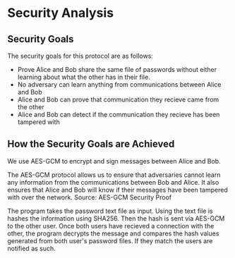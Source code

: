 # Security Analysis

## Security Goals
The security goals for this protocol are as follows:
- Prove Alice and Bob share the same file of passwords without either learning about what the other has in their file.
- No adversary can learn anything from communications between Alice and Bob
- Alice and Bob can prove that communication they recieve came from the other
- Alice and Bob can detect if the communication they recieve has been tampered with

## How the Security Goals are Achieved
We use AES-GCM to encrypt and sign messages between Alice and Bob.

The AES-GCM protocol allows us to ensure that adversaries cannot learn any information from the communications between Bob and Alice. It also ensures that Alice and Bob will know if their messages have been tampered with over the network. Source: AES-GCM Security Proof

The program takes the password text file as input. Using the text file is hashes the information using SHA256. Then the hash is sent via AES-GCM to the other user. Once both users have recieved a connection with the other, the program decrypts the message and compares the hash values generated from both user's password files. If they match the users are notified as such.
